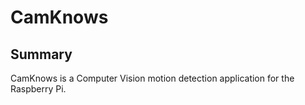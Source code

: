 # CamKnows

## Summary

CamKnows is a Computer Vision motion detection application for the Raspberry Pi.
